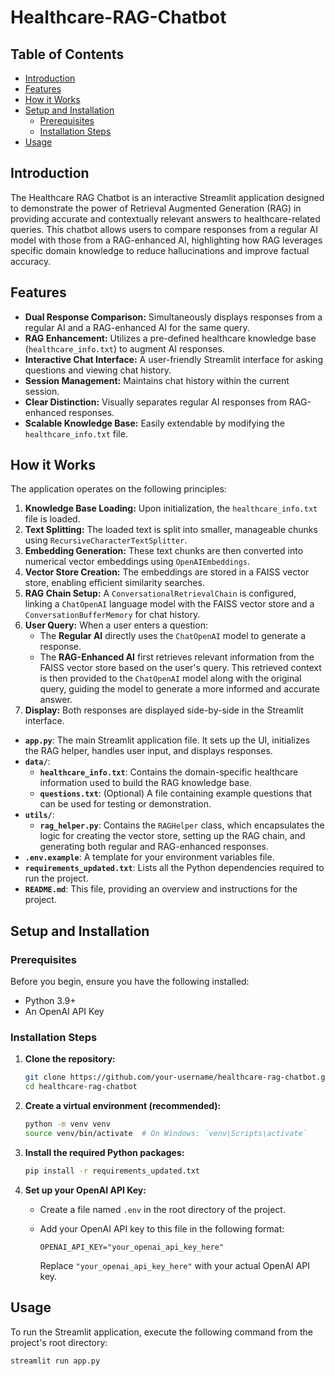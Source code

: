 # Healthcare-RAG-Chatbot


## Table of Contents

*   [Introduction](#introduction)
*   [Features](#features)
*   [How it Works](#how-it-works)
*   [Setup and Installation](#setup-and-installation)
    *   [Prerequisites](#prerequisites)
    *   [Installation Steps](#installation-steps)
*   [Usage](#usage)


## Introduction

The Healthcare RAG Chatbot is an interactive Streamlit application designed to demonstrate the power of Retrieval Augmented Generation (RAG) in providing accurate and contextually relevant answers to healthcare-related queries. This chatbot allows users to compare responses from a regular AI model with those from a RAG-enhanced AI, highlighting how RAG leverages specific domain knowledge to reduce hallucinations and improve factual accuracy.

## Features

*   **Dual Response Comparison:** Simultaneously displays responses from a regular AI and a RAG-enhanced AI for the same query.
*   **RAG Enhancement:** Utilizes a pre-defined healthcare knowledge base (`healthcare_info.txt`) to augment AI responses.
*   **Interactive Chat Interface:** A user-friendly Streamlit interface for asking questions and viewing chat history.
*   **Session Management:** Maintains chat history within the current session.
*   **Clear Distinction:** Visually separates regular AI responses from RAG-enhanced responses.
*   **Scalable Knowledge Base:** Easily extendable by modifying the `healthcare_info.txt` file.

## How it Works

The application operates on the following principles:

1.  **Knowledge Base Loading:** Upon initialization, the `healthcare_info.txt` file is loaded.
2.  **Text Splitting:** The loaded text is split into smaller, manageable chunks using `RecursiveCharacterTextSplitter`.
3.  **Embedding Generation:** These text chunks are then converted into numerical vector embeddings using `OpenAIEmbeddings`.
4.  **Vector Store Creation:** The embeddings are stored in a FAISS vector store, enabling efficient similarity searches.
5.  **RAG Chain Setup:** A `ConversationalRetrievalChain` is configured, linking a `ChatOpenAI` language model with the FAISS vector store and a `ConversationBufferMemory` for chat history.
6.  **User Query:** When a user enters a question:
    *   The **Regular AI** directly uses the `ChatOpenAI` model to generate a response.
    *   The **RAG-Enhanced AI** first retrieves relevant information from the FAISS vector store based on the user's query. This retrieved context is then provided to the `ChatOpenAI` model along with the original query, guiding the model to generate a more informed and accurate answer.
7.  **Display:** Both responses are displayed side-by-side in the Streamlit interface.





*   **`app.py`**: The main Streamlit application file. It sets up the UI, initializes the RAG helper, handles user input, and displays responses.
*   **`data/`**:
    *   **`healthcare_info.txt`**: Contains the domain-specific healthcare information used to build the RAG knowledge base.
    *   **`questions.txt`**: (Optional) A file containing example questions that can be used for testing or demonstration.
*   **`utils/`**:
    *   **`rag_helper.py`**: Contains the `RAGHelper` class, which encapsulates the logic for creating the vector store, setting up the RAG chain, and generating both regular and RAG-enhanced responses.
*   **`.env.example`**: A template for your environment variables file.
*   **`requirements_updated.txt`**: Lists all the Python dependencies required to run the project.
*   **`README.md`**: This file, providing an overview and instructions for the project.

## Setup and Installation

### Prerequisites

Before you begin, ensure you have the following installed:

*   Python 3.9+
*   An OpenAI API Key

### Installation Steps

1.  **Clone the repository:**

    ```bash
    git clone https://github.com/your-username/healthcare-rag-chatbot.git
    cd healthcare-rag-chatbot
    ```

2.  **Create a virtual environment (recommended):**

    ```bash
    python -m venv venv
    source venv/bin/activate  # On Windows: `venv\Scripts\activate`
    ```

3.  **Install the required Python packages:**

    ```bash
    pip install -r requirements_updated.txt
    ```

4.  **Set up your OpenAI API Key:**

    *   Create a file named `.env` in the root directory of the project.
    *   Add your OpenAI API key to this file in the following format:

        ```
        OPENAI_API_KEY="your_openai_api_key_here"
        ```
        Replace `"your_openai_api_key_here"` with your actual OpenAI API key.

## Usage

To run the Streamlit application, execute the following command from the project's root directory:

```bash
streamlit run app.py
